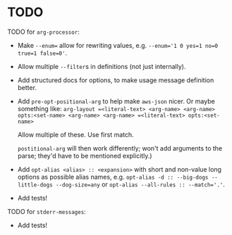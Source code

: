 TODO
====

TODO for `arg-processor`:
* Make `--enum=` allow for rewriting values, e.g.
  `--enum='1 0 yes=1 no=0 true=1 false=0'`.

* Allow multiple `--filter`s in definitions (not just internally).

* Add structured docs for options, to make usage message definition better.

* Add `pre-opt-positional-arg` to help make `aws-json` nicer. Or maybe something
  like: `arg-layout =<literal-text> <arg-name> <arg-name> opts:<set-name>
  <arg-name> <arg-name> =<literal-text> opts:<set-name>`

  Allow multiple of these. Use first match.

  `postitional-arg` will then work differently; won't add arguments to the
  parse; they'd have to be mentioned explicitly.)

* Add `opt-alias <alias> :: <expansion>` with short and non-value long options
  as possible alias names, e.g. `opt-alias -d :: --big-dogs --little-dogs
  --dog-size=any` or `opt-alias --all-rules :: --match='.'`.

* Add tests!

TODO for `stderr-messages`:

* Add tests!
